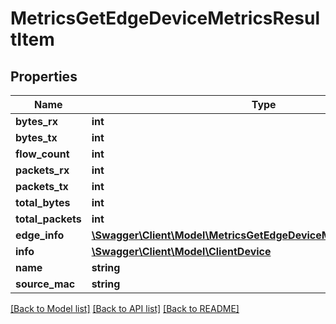 # MetricsGetEdgeDeviceMetricsResultItem

## Properties
Name | Type | Description | Notes
------------ | ------------- | ------------- | -------------
**bytes_rx** | **int** |  | [optional] 
**bytes_tx** | **int** |  | [optional] 
**flow_count** | **int** |  | [optional] 
**packets_rx** | **int** |  | [optional] 
**packets_tx** | **int** |  | [optional] 
**total_bytes** | **int** |  | [optional] 
**total_packets** | **int** |  | [optional] 
**edge_info** | [**\Swagger\Client\Model\MetricsGetEdgeDeviceMetricsDeviceEdgeInfo**](MetricsGetEdgeDeviceMetricsDeviceEdgeInfo.md) |  | 
**info** | [**\Swagger\Client\Model\ClientDevice**](ClientDevice.md) |  | 
**name** | **string** |  | 
**source_mac** | **string** |  | 

[[Back to Model list]](../README.md#documentation-for-models) [[Back to API list]](../README.md#documentation-for-api-endpoints) [[Back to README]](../README.md)


